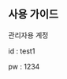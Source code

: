 <h2>사용 가이드</h2>
<div>
  <p>관리자용 계정</p>
  <p>id : test1</p>
  <p>pw : 1234</p>
</div>

<p></p>
<p></p>
